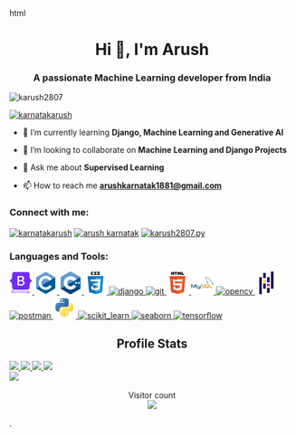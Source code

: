 
html
<h1 align="center">Hi 👋, I'm Arush</h1>
<h3 align="center">A passionate Machine Learning developer from India</h3>

<p align="left"> <img src="https://komarev.com/ghpvc/?username=karush2807&label=Profile%20views&color=0e75b6&style=flat" alt="karush2807" /> </p>

<p align="left"> <a href="https://twitter.com/karnatakarush" target="blank"><img src="https://img.shields.io/twitter/follow/karnatakarush?logo=twitter&style=for-the-badge" alt="karnatakarush" /></a> </p>

- 🌱 I’m currently learning **Django, Machine Learning and Generative AI**

- 👯 I’m looking to collaborate on **Machine Learning and Django Projects**

- 💬 Ask me about **Supervised Learning**

- 📫 How to reach me **arushkarnatak1881@gmail.com**

<h3 align="left">Connect with me:</h3>
<p align="left">
<a href="https://twitter.com/karnatakarush" target="blank"><img align="center" src="https://raw.githubusercontent.com/rahuldkjain/github-profile-readme-generator/master/src/images/icons/Social/twitter.svg" alt="karnatakarush" height="30" width="40" /></a>
<a href="https://linkedin.com/in/arush-karnatak-894bb52a1/" target="blank"><img align="center" src="https://raw.githubusercontent.com/rahuldkjain/github-profile-readme-generator/master/src/images/icons/Social/linked-in-alt.svg" alt="arush karnatak" height="30" width="40" /></a>
<a href="https://instagram.com/karush2807.py" target="blank"><img align="center" src="https://raw.githubusercontent.com/rahuldkjain/github-profile-readme-generator/master/src/images/icons/Social/instagram.svg" alt="karush2807.py" height="30" width="40" /></a>
</p>

<h3 align="left">Languages and Tools:</h3>
<p align="left"> <a href="https://getbootstrap.com" target="_blank" rel="noreferrer"> <img src="https://raw.githubusercontent.com/devicons/devicon/master/icons/bootstrap/bootstrap-plain-wordmark.svg" alt="bootstrap" width="40" height="40"/> </a> <a href="https://www.cprogramming.com/" target="_blank" rel="noreferrer"> <img src="https://raw.githubusercontent.com/devicons/devicon/master/icons/c/c-original.svg" alt="c" width="40" height="40"/> </a> <a href="https://www.w3schools.com/cpp/" target="_blank" rel="noreferrer"> <img src="https://raw.githubusercontent.com/devicons/devicon/master/icons/cplusplus/cplusplus-original.svg" alt="cplusplus" width="40" height="40"/> </a> <a href="https://www.w3schools.com/css/" target="_blank" rel="noreferrer"> <img src="https://raw.githubusercontent.com/devicons/devicon/master/icons/css3/css3-original-wordmark.svg" alt="css3" width="40" height="40"/> </a> <a href="https://www.djangoproject.com/" target="_blank" rel="noreferrer"> <img src="https://cdn.worldvectorlogo.com/logos/django.svg" alt="django" width="40" height="40"/> </a> <a href="https://git-scm.com/" target="_blank" rel="noreferrer"> <img src="https://www.vectorlogo.zone/logos/git-scm/git-scm-icon.svg" alt="git" width="40" height="40"/> </a> <a href="https://www.w3.org/html/" target="_blank" rel="noreferrer"> <img src="https://raw.githubusercontent.com/devicons/devicon/master/icons/html5/html5-original-wordmark.svg" alt="html5" width="40" height="40"/> </a> <a href="https://www.mysql.com/" target="_blank" rel="noreferrer"> <img src="https://raw.githubusercontent.com/devicons/devicon/master/icons/mysql/mysql-original-wordmark.svg" alt="mysql" width="40" height="40"/> </a> <a href="https://opencv.org/" target="_blank" rel="noreferrer"> <img src="https://www.vectorlogo.zone/logos/opencv/opencv-icon.svg" alt="opencv" width="40" height="40"/> </a> <a href="https://pandas.pydata.org/" target="_blank" rel="noreferrer"> <img src="https://raw.githubusercontent.com/devicons/devicon/2ae2a900d2f041da66e950e4d48052658d850630/icons/pandas/pandas-original.svg" alt="pandas" width="40" height="40"/> </a> <a href="https://postman.com" target="_blank" rel="noreferrer"> <img src="https://www.vectorlogo.zone/logos/getpostman/getpostman-icon.svg" alt="postman" width="40" height="40"/> </a> <a href="https://www.python.org" target="_blank" rel="noreferrer"> <img src="https://raw.githubusercontent.com/devicons/devicon/master/icons/python/python-original.svg" alt="python" width="40" height="40"/> </a> <a href="https://scikit-learn.org/" target="_blank" rel="noreferrer"> <img src="https://upload.wikimedia.org/wikipedia/commons/0/05/Scikit_learn_logo_small.svg" alt="scikit_learn" width="40" height="40"/> </a> <a href="https://seaborn.pydata.org/" target="_blank" rel="noreferrer"> <img src="https://seaborn.pydata.org/_images/logo-mark-lightbg.svg" alt="seaborn" width="40" height="40"/> </a> <a href="https://www.tensorflow.org" target="_blank" rel="noreferrer"> <img src="https://www.vectorlogo.zone/logos/tensorflow/tensorflow-icon.svg" alt="tensorflow" width="40" height="40"/> </a> </p>

<h2 align="center">Profile Stats</h2>


<a href="https://github.com/Karush2807">
   <img height="155em"  src="http://github-profile-summary-cards.vercel.app/api/cards/profile-details?username=Karush2807&theme=dracula"/>
   <img height="155em"  src="http://github-profile-summary-cards.vercel.app/api/cards/most-commit-language?username=Karush2807&theme=dracula" />
   <img height="191em"  src="https://github-readme-stats.vercel.app/api?username=Karush2807&hide_border=true&show=reviews,prs_merged,prs_merged_percentage&theme=dracula" />
   <img height="191em"  src="https://github-readme-streak-stats.herokuapp.com/?user=Karush2807&theme=dracula&hide_border=true&stroke=0000"  />
</a>
  <br>

  <img width="808" src="https://github-readme-activity-graph.vercel.app/graph?username=Karush2807&bg_color=050f2c&color=00aeff&line=00aeff&point=ffffff&area=true&hide_border=true"/>
     



<p align="center"> 
  Visitor count<br>
  <img src="https://profile-counter.glitch.me/Karush2807/count.svg" />
</p>

</div>





.
